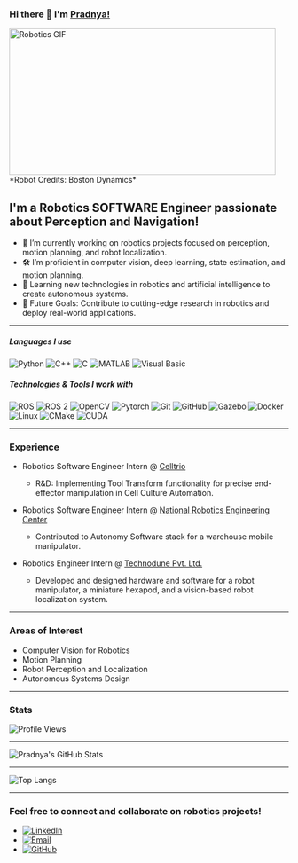 ### Hi there 👋 I'm [Pradnya!](https://github.com/pradnyas5)

<img align="center" alt="Robotics GIF" src="https://media.giphy.com/media/AvVomHLXVfoLrgmlJX/giphy.gif" width="480" height="264" />
*Robot Credits: Boston Dynamics*

## I'm a Robotics SOFTWARE Engineer passionate about Perception and Navigation!

- 🤖 I’m currently working on robotics projects focused on perception, motion planning, and robot localization.
- 🛠 I’m proficient in computer vision, deep learning, state estimation, and motion planning.
- 🌱 Learning new technologies in robotics and artificial intelligence to create autonomous systems.
- 🎯 Future Goals: Contribute to cutting-edge research in robotics and deploy real-world applications.

---

##### Languages I use

![Python](https://img.shields.io/badge/-Python-000000?style=flat&logo=python)
![C++](https://img.shields.io/badge/-C++-000000?style=flat&logo=c%2B%2B)
![C](https://img.shields.io/badge/-C-000000?style=flat&logo=c)
![MATLAB](https://img.shields.io/badge/-MATLAB-000000?style=flat&logo=mathworks)
![Visual Basic](https://img.shields.io/badge/-Visual%20Basic-000000?style=flat&logo=visualbasic)

##### Technologies & Tools I work with

![ROS](https://img.shields.io/badge/-ROS-222222?style=flat&logo=ros&logoColor=white)
![ROS 2](https://img.shields.io/badge/-ROS%202-222222?style=flat&logo=ros&logoColor=white)
![OpenCV](https://img.shields.io/badge/-OpenCV-222222?style=flat&logo=opencv&logoColor=5C3EE8)
![Pytorch](https://img.shields.io/badge/-Pytorch-222222?style=flat&logo=pytorch&logoColor=E04E39)
![Git](https://img.shields.io/badge/-Git-222222?style=flat&logo=git&logoColor=F05032)
![GitHub](https://img.shields.io/badge/-GitHub-222222?style=flat&logo=github&logoColor=181717)
![Gazebo](https://img.shields.io/badge/-Gazebo-222222?style=flat&logo=gazebo)
![Docker](https://img.shields.io/badge/-Docker-222222?style=flat&logo=docker)
![Linux](https://img.shields.io/badge/-Linux-222222?style=flat&logo=linux&logoColor=FCC624)
![CMake](https://img.shields.io/badge/-CMake-000000?style=flat&logo=cmake)
![CUDA](https://img.shields.io/badge/-CUDA-222222?style=flat&logo=nvidia&logoColor=76B900)

---

### Experience
- Robotics Software Engineer Intern @ [Celltrio](https://celltrio.com/)
  - R&D: Implementing Tool Transform functionality for precise end-effector manipulation in Cell Culture Automation.
  
- Robotics Software Engineer Intern @ [National Robotics Engineering Center](https://www.nrec.ri.cmu.edu/)
  - Contributed to Autonomy Software stack for a warehouse mobile manipulator.

- Robotics Engineer Intern @ [Technodune Pvt. Ltd.](https://www.linkedin.com/company/technodune/about/)
  - Developed and designed hardware and software for a robot manipulator, a miniature hexapod, and a vision-based robot localization system.

---

### Areas of Interest

- Computer Vision for Robotics
- Motion Planning
- Robot Perception and Localization
- Autonomous Systems Design

---

### Stats

![Profile Views](https://komarev.com/ghpvc/?username=pradnyas5)

---

![Pradnya's GitHub Stats](https://github-readme-stats.vercel.app/api?username=pradnyas5&show_icons=true&hide_title=true&hide=prs&count_private=true&theme=radical)

---

![Top Langs](https://github-readme-stats.vercel.app/api/top-langs/?username=pradnyas5&langs_count=8&layout=compact&theme=radical&exclude_repo=pradnyas5.github.io)

---
### Feel free to connect and collaborate on robotics projects!

- [![LinkedIn](https://img.shields.io/badge/-LinkedIn-0A66C2?style=flat&logo=linkedin&logoColor=white)](https://www.linkedin.com/in/pradnya-sushil-shinde-30a550208/)
- [![Email](https://img.shields.io/badge/-Email-D14836?style=flat&logo=gmail&logoColor=white)](mailto:pshinde1@wpi.edu)
- [![GitHub](https://img.shields.io/badge/-GitHub-181717?style=flat&logo=github&logoColor=white)](https://github.com/pradnyas5)

